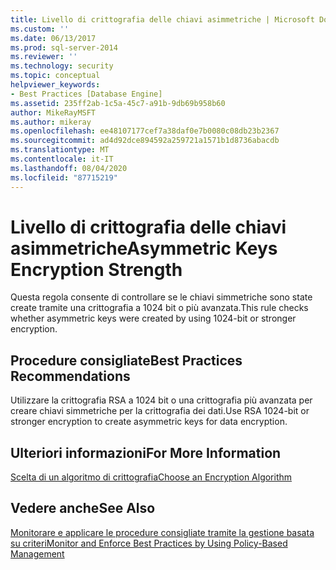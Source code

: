 ```yaml
---
title: Livello di crittografia delle chiavi asimmetriche | Microsoft Docs
ms.custom: ''
ms.date: 06/13/2017
ms.prod: sql-server-2014
ms.reviewer: ''
ms.technology: security
ms.topic: conceptual
helpviewer_keywords:
- Best Practices [Database Engine]
ms.assetid: 235ff2ab-1c5a-45c7-a91b-9db69b958b60
author: MikeRayMSFT
ms.author: mikeray
ms.openlocfilehash: ee48107177cef7a38daf0e7b0080c08db23b2367
ms.sourcegitcommit: ad4d92dce894592a259721a1571b1d8736abacdb
ms.translationtype: MT
ms.contentlocale: it-IT
ms.lasthandoff: 08/04/2020
ms.locfileid: "87715219"
---
```

# <a name="asymmetric-keys-encryption-strength"></a><span data-ttu-id="ae591-102">Livello di crittografia delle chiavi asimmetriche</span><span class="sxs-lookup"><span data-stu-id="ae591-102">Asymmetric Keys Encryption Strength</span></span>
  <span data-ttu-id="ae591-103">Questa regola consente di controllare se le chiavi simmetriche sono state create tramite una crittografia a 1024 bit o più avanzata.</span><span class="sxs-lookup"><span data-stu-id="ae591-103">This rule checks whether asymmetric keys were created by using 1024-bit or stronger encryption.</span></span>  
  
## <a name="best-practices-recommendations"></a><span data-ttu-id="ae591-104">Procedure consigliate</span><span class="sxs-lookup"><span data-stu-id="ae591-104">Best Practices Recommendations</span></span>  
 <span data-ttu-id="ae591-105">Utilizzare la crittografia RSA a 1024 bit o una crittografia più avanzata per creare chiavi simmetriche per la crittografia dei dati.</span><span class="sxs-lookup"><span data-stu-id="ae591-105">Use RSA 1024-bit or stronger encryption to create asymmetric keys for data encryption.</span></span>  
  
## <a name="for-more-information"></a><span data-ttu-id="ae591-106">Ulteriori informazioni</span><span class="sxs-lookup"><span data-stu-id="ae591-106">For More Information</span></span>  
 [<span data-ttu-id="ae591-107">Scelta di un algoritmo di crittografia</span><span class="sxs-lookup"><span data-stu-id="ae591-107">Choose an Encryption Algorithm</span></span>](../security/encryption/choose-an-encryption-algorithm.md)  
  
## <a name="see-also"></a><span data-ttu-id="ae591-108">Vedere anche</span><span class="sxs-lookup"><span data-stu-id="ae591-108">See Also</span></span>  
 [<span data-ttu-id="ae591-109">Monitorare e applicare le procedure consigliate tramite la gestione basata su criteri</span><span class="sxs-lookup"><span data-stu-id="ae591-109">Monitor and Enforce Best Practices by Using Policy-Based Management</span></span>](monitor-and-enforce-best-practices-by-using-policy-based-management.md)  
  
  
